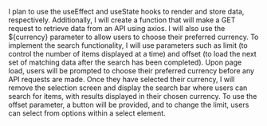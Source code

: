 
I plan to use the useEffect and useState hooks to render and store data, respectively. Additionally, I will create a function that will make a GET request to retrieve data from an API using axios. I will also use the ${currency} parameter to allow users to choose their preferred currency. To implement the search functionality, I will use parameters such as limit (to control the number of items displayed at a time) and offset (to load the next set of matching data after the search has been completed). Upon page load, users will be prompted to choose their preferred currency before any API requests are made. Once they have selected their currency, I will remove the selection screen and display the search bar where users can search for items, with results displayed in their chosen currency. To use the offset parameter, a button will be provided, and to change the limit, users can select from options within a select element.